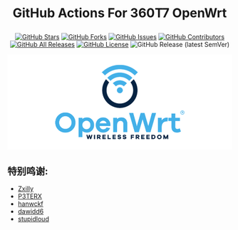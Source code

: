 

<div align="center"> 

<h1 align="center">

GitHub Actions For 360T7 OpenWrt

</h1>

[![GitHub Stars](https://img.shields.io/github/stars/hkk666/360T7?style=flat-square)](https://github.com/hkk666/360T7/stargazers)
[![GitHub Forks](https://img.shields.io/github/forks/hkk666/360T7?style=flat-square)](https://github.com/hkk666/360T7/network)
[![GitHub Issues](https://img.shields.io/github/issues/hkk666/360T7?style=flat-square)](https://github.com/hkk666/360T7/issues)
[![GitHub Contributors](https://img.shields.io/github/contributors/hkk666/360T7?style=flat-square)](https://github.com/hkk666/360T7/graphs/contributors)
[![GitHub All Releases](https://img.shields.io/github/downloads/hkk666/360T7/total?style=flat-square)](https://github.com/hkk666/360T7/releases)
[![GitHub License](https://img.shields.io/github/license/hkk666/360T7?style=flat-square)](https://github.com/hkk666/360T7/blob/main/LICENSE)
![GitHub Release (latest SemVer)](https://img.shields.io/github/v/release/hkk666/360T7?style=flat-square)

</div>

![openwrt](doc/img/openwrt.png)

## 特别鸣谢:

- [Zxilly](https://github.com/Zxilly/UA2F)
- [P3TERX](https://github.com/P3TERX/Actions-OpenWrt)
- [hanwckf](https://github.com/hanwckf/immortalwrt-mt798x)
- [dawidd6](https://github.com/dawidd6/action-send-mail)
- [stupidloud](https://github.com/stupidloud/cachewrtbuild)

<!--
**该项目可云编译 360T7 OpenWrt**

## 编译状态

<small>*绿色标志![](https://img.shields.io/badge/-passing-brightgreen)表示编译通过</small>

<small>*红色标志![](https://img.shields.io/badge/-falling-red) 可能是编译失败，请进入 [Actions](https://github.com/hkk666/360T7/actions) 进一步查看详情</small>

|源码来源|编译状态|备注|
|:-:|:-:|:-:|
|hanwckf|![Compile Status](https://img.shields.io/github/actions/workflow/status/hkk666/360T7/sub_directory/360T7-hanwckf.yml?branch=main)|360T7-hanwck|
|hanwckf|![Compile Status](https://img.shields.io/github/actions/workflow/status/hkk666/360T7/sub_directory/360T7-hanwckf-mini.yml?branch=main)|360T7-hanwck-mini|
|padavanonly|![Compile Status](https://img.shields.io/github/actions/workflow/status/hkk666/360T7/sub_directory/360T7-padavanonly.yml?branch=main)|360T7-padavanonly|
|padavanonly|![Compile Status](https://img.shields.io/github/actions/workflow/status/hkk666/360T7/sub_directory/360T7-padavanonly-mini.yml?branch=main)|360T7-padavanonly-mini|

|          [lean](https://github.com/coolsnowwolf/lede)         |        [天灵](https://github.com/1715173329)               |              [lorz](https://github.com/1orz/My-action)               |              [P3TERX](https://github.com/P3TERX/Actions-OpenWrt)               |
| :----------------------------------------------------------: | :----------------------------------------------------------: | :----------------------------------------------------------: | :----------------------------------------------------------: |
| <img width="60" src="https://avatars.githubusercontent.com/u/31687149?v=4"/> | <img width="60" src="https://avatars.githubusercontent.com/u/22235437?v=4" /> | <img width="60" src="https://avatars.githubusercontent.com/u/31647663?v=4" /> | <img width="60" src="https://avatars.githubusercontent.com/u/25927179?v=4" /> |
|          [kenzok8](https://github.com/kenzok8/openwrt-packages)         |           [sdf8057](https://github.com/sdf8057)          |              [hanwckf](https://github.com/hanwckf/immortalwrt-mt798x)               |              [padavanonly](https://github.com/padavanonly/immortalwrtARM)               |
| <img width="60" src="https://avatars.githubusercontent.com/u/39034242?v=4"/> | <img width="60" src="https://avatars.githubusercontent.com/u/54014465?v=4" /> | <img width="60" src="https://avatars.githubusercontent.com/u/27666983?v=4" /> | <img width="60" src="https://avatars.githubusercontent.com/u/83120842?v=4" /> |

-->
